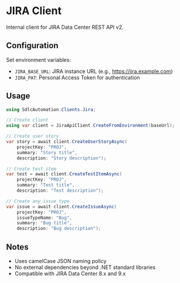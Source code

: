 # JIRA Client

Internal client for JIRA Data Center REST API v2.

## Configuration

Set environment variables:
- `JIRA_BASE_URL`: JIRA instance URL (e.g., https://jira.example.com)
- `JIRA_PAT`: Personal Access Token for authentication

## Usage

```csharp
using SdlcAutomation.Clients.Jira;

// Create client
using var client = JiraApiClient.CreateFromEnvironment(baseUrl);

// Create user story
var story = await client.CreateUserStoryAsync(
    projectKey: "PROJ",
    summary: "Story title",
    description: "Story description");

// Create test item
var test = await client.CreateTestItemAsync(
    projectKey: "PROJ",
    summary: "Test title",
    description: "Test description");

// Create any issue type
var issue = await client.CreateIssueAsync(
    projectKey: "PROJ",
    issueTypeName: "Bug",
    summary: "Bug title",
    description: "Bug description");
```

## Notes

- Uses camelCase JSON naming policy
- No external dependencies beyond .NET standard libraries
- Compatible with JIRA Data Center 8.x and 9.x
